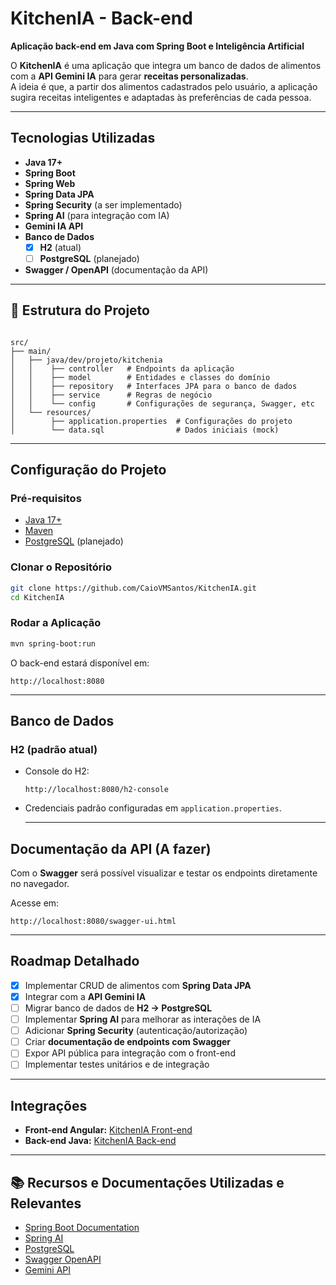 # KitchenIA - Back-end

**Aplicação back-end em Java com Spring Boot e Inteligência Artificial**

O **KitchenIA** é uma aplicação que integra um banco de dados de alimentos com a **API Gemini IA** para gerar **receitas personalizadas**.  
A ideia é que, a partir dos alimentos cadastrados pelo usuário, a aplicação sugira receitas inteligentes e adaptadas às preferências de cada pessoa.

---

## Tecnologias Utilizadas

- **Java 17+**
- **Spring Boot**
- **Spring Web**
- **Spring Data JPA**
- **Spring Security** (a ser implementado)
- **Spring AI** (para integração com IA)
- **Gemini IA API**
- **Banco de Dados**
  - [x] **H2** (atual)
  - [ ] **PostgreSQL** (planejado)
- **Swagger / OpenAPI** (documentação da API)

---

## 📂 Estrutura do Projeto

```

src/
├── main/
│   ├── java/dev/projeto/kitchenia
│   │    ├── controller   # Endpoints da aplicação
│   │    ├── model        # Entidades e classes do domínio
│   │    ├── repository   # Interfaces JPA para o banco de dados
│   │    ├── service      # Regras de negócio
│   │    └── config       # Configurações de segurança, Swagger, etc
│   └── resources/
│        ├── application.properties  # Configurações do projeto
│        └── data.sql                # Dados iniciais (mock)

````

---

## Configuração do Projeto

### Pré-requisitos

- [Java 17+](https://adoptium.net/)
- [Maven](https://maven.apache.org/)
- [PostgreSQL](https://www.postgresql.org/) (planejado)

### Clonar o Repositório

```bash
git clone https://github.com/CaioVMSantos/KitchenIA.git
cd KitchenIA
````

### Rodar a Aplicação

```bash
mvn spring-boot:run
```

O back-end estará disponível em:

```
http://localhost:8080
```

---

## Banco de Dados

### H2 (padrão atual)

* Console do H2:

  ```
  http://localhost:8080/h2-console
  ```
* Credenciais padrão configuradas em `application.properties`.

  ---

## Documentação da API (A fazer)
Com o **Swagger** será possível visualizar e testar os endpoints diretamente no navegador.

Acesse em:

```
http://localhost:8080/swagger-ui.html
```

---

## Roadmap Detalhado

* [x] Implementar CRUD de alimentos com **Spring Data JPA**
* [x] Integrar com a **API Gemini IA**
* [ ] Migrar banco de dados de **H2 → PostgreSQL**
* [ ] Implementar **Spring AI** para melhorar as interações de IA
* [ ] Adicionar **Spring Security** (autenticação/autorização)
* [ ] Criar **documentação de endpoints com Swagger**
* [ ] Expor API pública para integração com o front-end
* [ ] Implementar testes unitários e de integração

---

## Integrações

* **Front-end Angular:** [KitchenIA Front-end](https://github.com/CaioVMSantos/Angular-Kitchen-Ia)
* **Back-end Java:** [KitchenIA Back-end](https://github.com/CaioVMSantos/KitchenIA)

---

## 📚 Recursos e Documentações Utilizadas e Relevantes

* [Spring Boot Documentation](https://spring.io/projects/spring-boot)
* [Spring AI](https://docs.spring.io/spring-ai/reference/)
* [PostgreSQL](https://www.postgresql.org/)
* [Swagger OpenAPI](https://swagger.io/tools/open-source/openapi-generator/)
* [Gemini API](https://ai.google.dev/)
